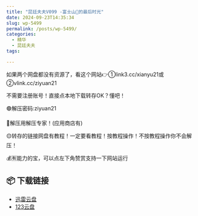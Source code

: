 ```yaml
---
title: "昆廷夫夫V099 -富士山🗻的最后时光"
date: 2024-09-23T14:35:34
slug: wp-5499
permalink: /posts/wp-5499/
categories:
  - 精华
  - 昆廷夫夫
tags:

---
```


如果两个网盘都没有资源了，看这个网站👉①link3.cc/xianyu21或②vlink.cc/ziyuan21

不需要注册账号！直接点本地下载转存OK？懂吧！

🟢解压密码:ziyuan21

🔵解压用解压专家！(应用商店有)

🟡转存的链接网盘有教程！一定要看教程！按教程操作！不按教程操作你不会解压！

💰🈶能力的宝，可以点左下角赞赏支持一下网站运行

## 📦 下载链接
- [迅雷云盘](https://blziyuan21.com/pay-download/5499?key=7d5f9e2627&down_id=0)
- [123云盘](https://blziyuan21.com/pay-download/5499?key=7d5f9e2627&down_id=1)

